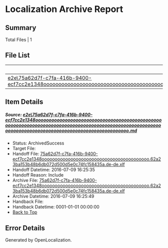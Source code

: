 # <a name='report-top'></a> Localization Archive Report

## Summary
 Total Files | 1

## File List
 Source File | Status | Details 
 ----------- | ------ | ------- 
 [e2e\75a62d7f-c7fa-416b-9400-ecf7cc2e1348ooooooooooooooooooooooooooooooooooooooooooooooooooooooooooooooooooooooooooooooooooooooooooooooooooooooooooooooooooooooooooooooooooooooooooooooooooooooo.md](https://github.com/OpenLocalizationTestOrg/oltest/blob/0d5b4dad80f4cfcc48e0c0d22aba3c1c43a44c8f/e2e/75a62d7f-c7fa-416b-9400-ecf7cc2e1348ooooooooooooooooooooooooooooooooooooooooooooooooooooooooooooooooooooooooooooooooooooooooooooooooooooooooooooooooooooooooooooooooooooooooooooooooooooooo.md) | ArchivedSuccess | [Details](#7f00301996a8cd9f69f2fb6b5e7cfd34e315c9141)

## Item Details
##### <a name='7f00301996a8cd9f69f2fb6b5e7cfd34e315c9141'></a> Source: [e2e\75a62d7f-c7fa-416b-9400-ecf7cc2e1348ooooooooooooooooooooooooooooooooooooooooooooooooooooooooooooooooooooooooooooooooooooooooooooooooooooooooooooooooooooooooooooooooooooooooooooooooooooooo.md](https://github.com/OpenLocalizationTestOrg/oltest/blob/0d5b4dad80f4cfcc48e0c0d22aba3c1c43a44c8f/e2e/75a62d7f-c7fa-416b-9400-ecf7cc2e1348ooooooooooooooooooooooooooooooooooooooooooooooooooooooooooooooooooooooooooooooooooooooooooooooooooooooooooooooooooooooooooooooooooooooooooooooooooooooo.md)
* Status: ArchivedSuccess
* Target File: 
* Handoff File: [75a62d7f-c7fa-416b-9400-ecf7cc2e1348ooooooooooooooooooooooooooooooooooooooooo.62a23ba153b48b6db072d500d5e0c74fc158435a.de-de.xlf](https://github.com/OpenLocalizationTestOrg/olhandoff-e2e/blob/54318e5f457594e29f3da72033ce86a97b89298e/ol-handoff/OpenLocalizationTestOrg/oltest-dede-fly/ci/ht/75a62d7f-c7fa-416b-9400-ecf7cc2e1348ooooooooooooooooooooooooooooooooooooooooo.62a23ba153b48b6db072d500d5e0c74fc158435a.de-de.xlf)
* Handoff Datetime: 2016-07-09 16:25:35
* Handoff Reason: Include
* Archive File: [75a62d7f-c7fa-416b-9400-ecf7cc2e1348ooooooooooooooooooooooooooooooooooooooooo.62a23ba153b48b6db072d500d5e0c74fc158435a.de-de.xlf](https://github.com/OpenLocalizationTestOrg/olhandoff-e2e/blob/ad0749715649996eb5f3b8e719c9e2a62353ddea/ol-archive/OpenLocalizationTestOrg/oltest-dede-fly/ci/ht/75a62d7f-c7fa-416b-9400-ecf7cc2e1348ooooooooooooooooooooooooooooooooooooooooo.62a23ba153b48b6db072d500d5e0c74fc158435a.de-de.xlf)
* Archive Datetime: 2016-07-09 16:25:49
* Handback File: 
* Handback Datetime: 0001-01-01 00:00:00
* [Back to Top](#report-top)


## Error Details

Generated by OpenLocalization.
